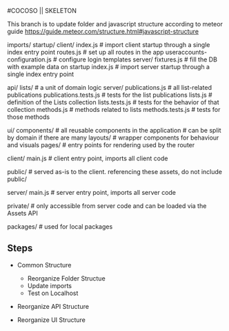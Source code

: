 #COCOSO || SKELETON

This branch is to update folder and javascript structure according to meteor guide
https://guide.meteor.com/structure.html#javascript-structure

imports/
  startup/
    client/
      index.js                 # import client startup through a single index entry point
      routes.js                # set up all routes in the app
      useraccounts-configuration.js # configure login templates
    server/
      fixtures.js              # fill the DB with example data on startup
      index.js                 # import server startup through a single index entry point

  api/
    lists/                     # a unit of domain logic
      server/
        publications.js        # all list-related publications
        publications.tests.js  # tests for the list publications
      lists.js                 # definition of the Lists collection
      lists.tests.js           # tests for the behavior of that collection
      methods.js               # methods related to lists
      methods.tests.js         # tests for those methods

  ui/
    components/                # all reusable components in the application
                               # can be split by domain if there are many
    layouts/                   # wrapper components for behaviour and visuals
    pages/                     # entry points for rendering used by the router

client/
  main.js                      # client entry point, imports all client code

public/                        # served as-is to the client. referencing these assets, do not include public/

server/
  main.js                      # server entry point, imports all server code

private/                       # only accessible from server code and can be loaded via the Assets API

packages/                      # used for local packages


## Steps

- Common Structure
  - Reorganize Folder Structue
  - Update imports
  - Test on Localhost

- Reorganize API Structure
- Reorganize UI Structure
